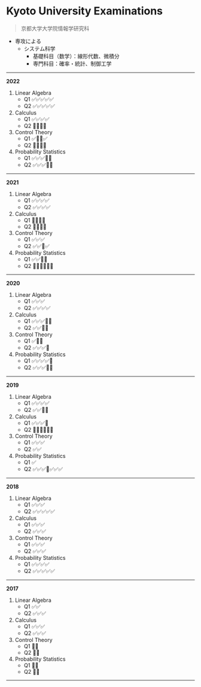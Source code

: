 # Kyoto University Examinations
> 京都大学大学院情報学研究科

- 専攻による
  - システム科学
    - 基礎科目（数学）：線形代数、微積分
    - 専門科目：確率・統計、制御工学

---

**2022**

1. Linear Algebra
   - Q1 ✅✅✅✅✅
   - Q2 ✅✅✅✅✅
2. Calculus
   - Q1 ✅✅✅✅
   - Q2 🔳🔳🔳🔳
3. Control Theory
   - Q1 ✅🔳🔳✅
   - Q2 🔳🔳🔳🔳
4. Probability Statistics
   - Q1 ✅✅✅🔳🔳
   - Q2 ✅✅✅🔳🔳
  
---

**2021**

1. Linear Algebra
   - Q1 ✅✅✅✅
   - Q2 ✅✅✅✅
2. Calculus
   - Q1 🔳🔳🔳🔳
   - Q2 🔳🔳🔳🔳
3. Control Theory
   - Q1 ✅✅✅
   - Q2 ✅✅🔳✅
4. Probability Statistics
   - Q1 ✅✅🔳🔳
   - Q2 🔳✅✅✅✅🔳
  
---

**2020**

1. Linear Algebra
   - Q1 ✅✅✅
   - Q2 ✅✅✅✅
2. Calculus
   - Q1 ✅✅✅🔳🔳
   - Q2 ✅✅🔳🔳
3. Control Theory
   - Q1 ✅🔳🔳
   - Q2 ✅✅✅🔳
4. Probability Statistics
   - Q1 ✅✅✅✅🔳
   - Q2 ✅✅✅🔳🔳
  
---

**2019**

1. Linear Algebra
   - Q1 ✅✅✅✅
   - Q2 ✅✅🔳🔳
2. Calculus
   - Q1 ✅✅✅🔳
   - Q2 🔳🔳🔳🔳🔳🔳
3. Control Theory
   - Q1 ✅✅✅
   - Q2 ✅✅
4. Probability Statistics
   - Q1 ✅
   - Q2 ✅✅✅🔳✅✅✅
  
---

**2018**

1. Linear Algebra
   - Q1 ✅✅✅
   - Q2 ✅✅✅✅✅
2. Calculus
   - Q1 ✅✅✅
   - Q2 ✅✅✅
3. Control Theory
   - Q1 ✅✅✅
   - Q2 ✅✅✅
4. Probability Statistics
   - Q1 ✅✅✅✅
   - Q2 ✅✅✅✅✅

---

**2017**

1. Linear Algebra
   - Q1 ✅✅
   - Q2 ✅✅✅
2. Calculus
   - Q1 ✅✅✅
   - Q2 ✅✅✅
3. Control Theory
   - Q1 🔳🔳
   - Q2 🔳🔳
4. Probability Statistics
   - Q1 🔳🔳
   - Q2 🔳🔳

---

